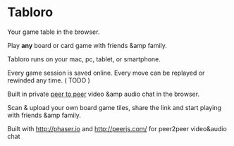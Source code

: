 
# Tabloro

Your game table in the browser.

Play <strong>any</strong> board or card game with friends &amp family.

Tabloro runs on your mac, pc, tablet, or smartphone.

Every game session is saved online. Every move can be replayed or rewinded any time. ( TODO )

Built in private <a href="http://iswebrtcreadyyet.com/" target="_blank" class="text-default" ><u>peer to peer</u></a> video &amp audio chat in the browser.

Scan & upload your own board game tiles, share the link and start playing with friends &amp family.

Built with http://phaser.io and http://peerjs.com/ for peer2peer video&audio chat

